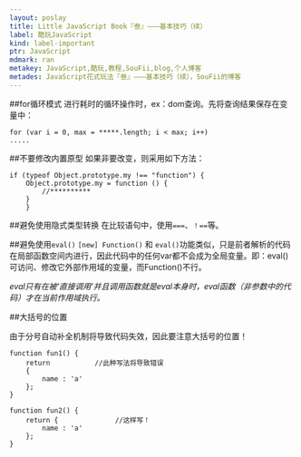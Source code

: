 ```yaml
---
layout: poslay
title: Little JavaScript Book『叁』———基本技巧（续）
label: 酷玩JavaScript
kind: label-important
ptr: JavaScript
mdmark: ran
metakey: JavaScript,酷玩,教程,SouFii,blog,个人博客
metades: JavaScript花式玩法『叁』———基本技巧（续），SouFii的博客
---
```


##for循环模式
进行耗时的循环操作时，ex：dom查询。先将查询结果保存在变量中：

    for (var i = 0, max = *****.length; i < max; i++)
    .....

##不要修改内置原型
如果非要改变，则采用如下方法：

    if (typeof Object.prototype.my !== "function") {
        Object.prototype.my = function () {
            //**********
        }
		}

##避免使用隐式类型转换
在比较语句中，使用`===`、`！==`等。

##避免使用`eval()`
`[new] Function()` 和 `eval()`功能类似，只是前者解析的代码在局部函数空间内进行，因此代码中的任何var都不会成为全局变量。即：eval()可访问、修改它外部作用域的变量，而Function()不行。

*eval只有在被‘直接调用’并且调用函数就是eval本身时，eval函数（非参数中的代码）才在当前作用域执行。*

##大括号的位置

由于分号自动补全机制将导致代码失效，因此要注意大括号的位置！

    function fun1() {
        return           //此种写法将导致错误
        {
            name : 'a'
        };
    }
       
    function fun2() {
        return {              //这样写！
            name : 'a'
        };
    }